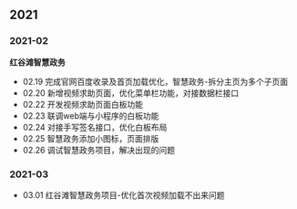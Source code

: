 ## 2021

### 2021-02
  **红谷滩智慧政务**
  - 02.19 完成官网百度收录及首页加载优化，智慧政务-拆分主页为多个子页面
  - 02.20 新增视频求助页面，优化菜单栏功能，对接数据栏接口
  - 02.22 开发视频求助页面白板功能
  - 02.23 联调web端与小程序的白板功能
  - 02.24 对接手写签名接口，优化白板布局
  - 02.25 智慧政务添加小图标，页面排版
  - 02.26 调试智慧政务项目，解决出现的问题
### 2021-03
  - 03.01 红谷滩智慧政务项目-优化首次视频加载不出来问题

